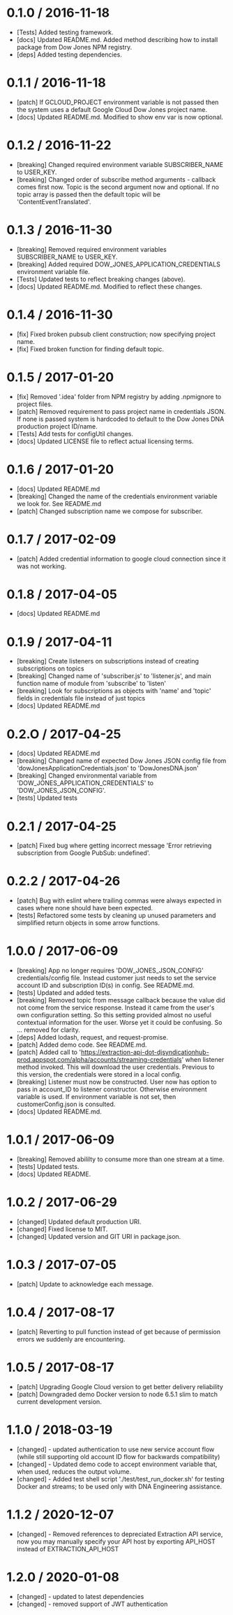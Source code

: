 
0.1.0 / 2016-11-18
==================
- [Tests] Added testing framework.
- [docs] Updated README.md. Added method describing how to install package from Dow Jones NPM registry.
- [deps] Added testing dependencies.

0.1.1 / 2016-11-18
==================
- [patch] If GCLOUD_PROJECT environment variable is not passed then the system uses a default Google Cloud Dow Jones project name.
- [docs] Updated README.md. Modified to show env var is now optional.

0.1.2 / 2016-11-22
==================
- [breaking] Changed required environment variable SUBSCRIBER_NAME to USER_KEY.
- [breaking] Changed order of subscribe method arguments - callback comes first now. Topic is the second argument now and optional. If no topic array is passed then the default topic will be 'ContentEventTranslated'.

0.1.3 / 2016-11-30
==================
- [breaking] Removed required environment variables SUBSCRIBER_NAME to USER_KEY.
- [breaking] Added required DOW_JONES_APPLICATION_CREDENTIALS environment variable file.
- [Tests] Updated tests to reflect breaking changes (above).
- [docs] Updated README.md. Modified to reflect these changes.

0.1.4 / 2016-11-30
==================
- [fix] Fixed broken pubsub client construction; now specifying project name.
- [fix] Fixed broken function for finding default topic.

0.1.5 / 2017-01-20
==================
- [fix] Removed '.idea' folder from NPM registry by adding .npmignore to project files.
- [patch] Removed requirement to pass project name in credentials JSON. If none is passed system is hardcoded to default to the Dow Jones DNA production project ID/name.
- [Tests] Add tests for configUtil changes.
- [docs] Updated LICENSE file to reflect actual licensing terms.

0.1.6 / 2017-01-20
==================
- [docs] Updated README.md
- [breaking] Changed the name of the credentials environment variable we look for. See README.md  
- [patch] Changed subscription name we compose for subscriber.

0.1.7 / 2017-02-09
==================
- [patch] Added credential information to google cloud connection since it was not working.

0.1.8 / 2017-04-05
==================
- [docs] Updated README.md

0.1.9 / 2017-04-11
==================
- [breaking] Create listeners on subscriptions instead of creating subscriptions on topics
- [breaking] Changed name of 'subscriber.js' to 'listener.js', and main function name of module from 'subscribe' to 'listen'
- [breaking] Look for subscriptions as objects with 'name' and 'topic' fields in credentials file instead of just topics
- [docs] Updated README.md

0.2.O / 2017-04-25
==================
- [docs] Updated README.md
- [breaking] Changed name of expected Dow Jones JSON config file from 'dowJonesApplicationCredentials.json' to 'DowJonesDNA.json'
- [breaking] Changed environmental variable from 'DOW_JONES_APPLICATION_CREDENTIALS' to 'DOW_JONES_JSON_CONFIG'.
- [tests] Updated tests

0.2.1 / 2017-04-25
==================
- [patch] Fixed bug where getting incorrect message 'Error retrieving subscription from Google PubSub: undefined'.

0.2.2 / 2017-04-26
==================
- [patch] Bug with eslint where trailing commas were always expected in cases where none should have been expected.
- [tests] Refactored some tests by cleaning up unused parameters and simplified return objects in some arrow functions.

1.0.0 / 2017-06-09
==================
- [breaking] App no longer requires 'DOW_JONES_JSON_CONFIG' credentials/config file. Instead customer just needs to set the service account ID and subscription ID(s) in config. See README.md.
- [tests] Updated and added tests.
- [breaking] Removed topic from message callback because the value did not come from the service response. Instead it came from the user's own configuration setting. So this setting provided almost no useful contextual information for the user. Worse yet it could be confusing. So ... removed for clarity.
- [deps] Added lodash, request, and request-promise.
- [patch] Added demo code. See README.md.
- [patch] Added call to 'https://extraction-api-dot-djsyndicationhub-prod.appspot.com/alpha/accounts/streaming-credentials' when listener method invoked. This will download the user credentials. Previous to this version, the credentials were stored in a local config.
- [breaking] Listener must now be constructed. User now has option to pass in account_ID to listener constructor. Otherwise environment variable is used. If environment variable is not set, then customerConfig.json is consulted.
- [docs] Updated README.md.

1.0.1 / 2017-06-09
==================
- [breaking] Removed abililty to consume more than one stream at a time.
- [tests] Updated tests.
- [docs] Updated README.

1.0.2 / 2017-06-29
==================
- [changed] Updated default production URI.
- [changed] Fixed license to MIT.
- [changed] Updated version and GIT URI in package.json.

1.0.3 / 2017-07-05
==================
- [patch] Update to acknowledge each message.

1.0.4 / 2017-08-17
==================
- [patch] Reverting to pull function instead of get because of permission errors we suddenly are encountering.

1.0.5 / 2017-08-17
==================
- [patch] Upgrading Google Cloud version to get better delivery reliability
- [patch] Downgraded demo Docker version to node 6.5.1 slim to match current development version.

1.1.0 / 2018-03-19
==================
- [changed] - updated authentication to use new service account flow (while still supporting old account ID flow for backwards compatibility)
- [changed] - Updated demo code to accept environment variable that, when used, reduces the output volume.
- [changed] - Added test shell script './test/test_run_docker.sh' for testing Docker and streams; to be used only with DNA Engineering assistance.  

1.1.2 / 2020-12-07
==================
- [changed] - Removed references to depreciated Extraction API service, now you may manually specify your API host by exporting API_HOST instead of EXTRACTION_API_HOST

1.2.0 / 2020-01-08
==================
- [changed] - updated to latest dependencies
- [changed] - removed support of JWT authentication
